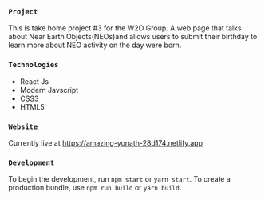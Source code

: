 ### `Project`
This is take home project #3 for the W2O Group. A web page that talks about Near Earth Objects(NEOs)and allows users to submit their birthday to learn more about NEO activity on the day were born.

### `Technologies`
- React Js
- Modern Javscript
- CSS3
- HTML5

### `Website`
Currently live at https://amazing-yonath-28d174.netlify.app 

### `Development`
To begin the development, run `npm start` or `yarn start`.
To create a production bundle, use `npm run build` or `yarn build`.

